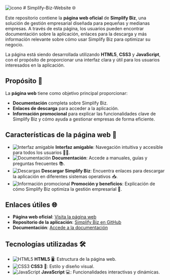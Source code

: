 ![icono](https://github.com/Brandon094/Simplify-Biz-Website/blob/main/src/img/icon.ico) # Simplify-Biz-Website 🌐

Este repositorio contiene la **página web oficial** de **Simplify Biz**, una solución de gestión empresarial diseñada para pequeñas y medianas empresas. A través de esta página, los usuarios pueden encontrar documentación sobre la aplicación, enlaces para la descarga y más información relevante sobre cómo usar Simplify Biz para optimizar su negocio.

La página está siendo desarrollada utilizando **HTML5**, **CSS3** y **JavaScript**, con el propósito de proporcionar una interfaz clara y útil para los usuarios interesados en la aplicación.

## Propósito 🎯

La **página web** tiene como objetivo principal proporcionar:
- **Documentación** completa sobre Simplify Biz.
- **Enlaces de descarga** para acceder a la aplicación.
- **Información promocional** para explicar las funcionalidades clave de Simplify Biz y cómo ayuda a gestionar empresas de forma eficiente.

## Características de la página web 📝

- ![Interfaz amigable](https://img.shields.io/badge/Navegación_Intuitiva-00BFFF?logo=react&logoColor=white) **Interfaz amigable**: Navegación intuitiva y accesible para todos los usuarios 👨‍💻.
- ![Documentación](https://img.shields.io/badge/Documentación_Completa-00BFFF?logo=book&logoColor=white) **Documentación**: Accede a manuales, guías y preguntas frecuentes 📚.
- ![Descargas](https://img.shields.io/badge/Enlace_de_descarga-00BFFF?logo=download&logoColor=white) **Descargar Simplify Biz**: Encuentra enlaces para descargar la aplicación en diferentes sistemas operativos 📥.
- ![Información promocional](https://img.shields.io/badge/Información_promocional-FF9800?logo=info&logoColor=white) **Promoción y beneficios**: Explicación de cómo Simplify Biz optimiza la gestión empresarial 🚀.

## Enlaces útiles 🌐

- **Página web oficial**: [Visita la página web](http://simplifybiz.com)
- **Repositorio de la aplicación**: [Simplify Biz en GitHub](https://github.com/tu_usuario/simplify-biz)
- **Documentación**: [Accede a la documentación](http://simplifybiz.com/Documentacion.html)

## Tecnologías utilizadas 🛠️

- ![HTML5](https://img.shields.io/badge/HTML5-E34F26?logo=html5&logoColor=white) **HTML5** 🖥️: Estructura de la página web.
- ![CSS3](https://img.shields.io/badge/CSS3-1572B6?logo=css3&logoColor=white) **CSS3** 🎨: Estilo y diseño visual.
- ![JavaScript](https://img.shields.io/badge/JavaScript-F7DF1E?logo=javascript&logoColor=black) **JavaScript** 💻: Funcionalidades interactivas y dinámicas.

